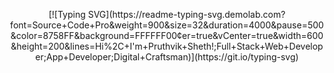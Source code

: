 

<p align="center">
[![Typing SVG](https://readme-typing-svg.demolab.com?font=Source+Code+Pro&weight=900&size=32&duration=4000&pause=500&color=8758FF&background=FFFFFF00&center=true&vCenter=true&width=600&height=200&lines=Hi%2C+I'm+Pruthvik+Sheth!;Full+Stack+Web+Developer;App+Developer;Digital+Craftsman)](https://git.io/typing-svg)

</p>
